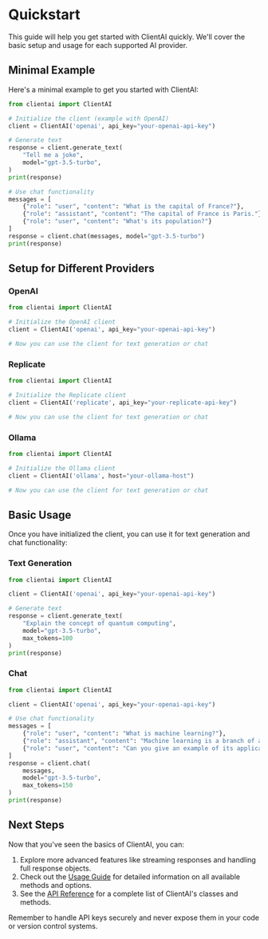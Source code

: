 # Quickstart

This guide will help you get started with ClientAI quickly. We'll cover the basic setup and usage for each supported AI provider.

## Minimal Example

Here's a minimal example to get you started with ClientAI:

```python title="quickstart.py"
from clientai import ClientAI

# Initialize the client (example with OpenAI)
client = ClientAI('openai', api_key="your-openai-api-key")

# Generate text
response = client.generate_text(
    "Tell me a joke",
    model="gpt-3.5-turbo",
)
print(response)

# Use chat functionality
messages = [
    {"role": "user", "content": "What is the capital of France?"},
    {"role": "assistant", "content": "The capital of France is Paris."},
    {"role": "user", "content": "What's its population?"}
]
response = client.chat(messages, model="gpt-3.5-turbo")
print(response)
```

## Setup for Different Providers

### OpenAI

```python title="openai_setup.py" hl_lines="4"
from clientai import ClientAI

# Initialize the OpenAI client
client = ClientAI('openai', api_key="your-openai-api-key")

# Now you can use the client for text generation or chat
```

### Replicate

```python title="replicate_setup.py" hl_lines="4"
from clientai import ClientAI

# Initialize the Replicate client
client = ClientAI('replicate', api_key="your-replicate-api-key")

# Now you can use the client for text generation or chat
```

### Ollama

```python title="ollama_setup.py" hl_lines="4"
from clientai import ClientAI

# Initialize the Ollama client
client = ClientAI('ollama', host="your-ollama-host")

# Now you can use the client for text generation or chat
```

## Basic Usage

Once you have initialized the client, you can use it for text generation and chat functionality:

### Text Generation

```python title="text_generation.py" hl_lines="6-10"
from clientai import ClientAI

client = ClientAI('openai', api_key="your-openai-api-key")

# Generate text
response = client.generate_text(
    "Explain the concept of quantum computing",
    model="gpt-3.5-turbo",
    max_tokens=100
)
print(response)
```

### Chat

```python title="chat.py" hl_lines="6-15"
from clientai import ClientAI

client = ClientAI('openai', api_key="your-openai-api-key")

# Use chat functionality
messages = [
    {"role": "user", "content": "What is machine learning?"},
    {"role": "assistant", "content": "Machine learning is a branch of artificial intelligence..."},
    {"role": "user", "content": "Can you give an example of its application?"}
]
response = client.chat(
    messages,
    model="gpt-3.5-turbo",
    max_tokens=150
)
print(response)
```

## Next Steps

Now that you've seen the basics of ClientAI, you can:

1. Explore more advanced features like streaming responses and handling full response objects.
2. Check out the [Usage Guide](usage/overview.md) for detailed information on all available methods and options.
3. See the [API Reference](api/overview.md) for a complete list of ClientAI's classes and methods.

Remember to handle API keys securely and never expose them in your code or version control systems.